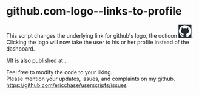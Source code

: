 # github.com-logo--links-to-profile
This script changes the underlying link for github's logo, the octicon ![octicon](img/octicon.png).<br>
Clicking the logo will now take the user to his or her profile instead of the dashboard.

//It is also published at .

Feel free to modify the code to your liking.<br>
Please mention your updates, issues, and complaints on my github.<br>
https://github.com/ericchase/userscripts/issues
